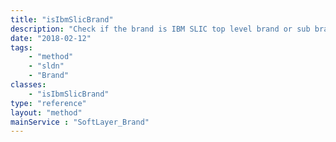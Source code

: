 ```yaml
---
title: "isIbmSlicBrand"
description: "Check if the brand is IBM SLIC top level brand or sub brand. "
date: "2018-02-12"
tags:
    - "method"
    - "sldn"
    - "Brand"
classes:
    - "isIbmSlicBrand"
type: "reference"
layout: "method"
mainService : "SoftLayer_Brand"
---
```

